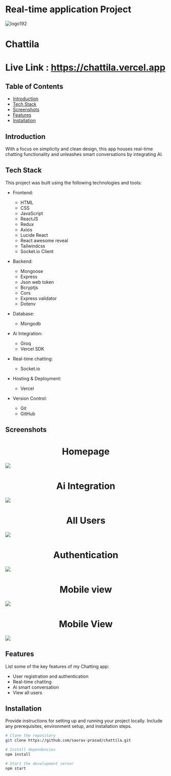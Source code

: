 # Real-time application Project
![logo192](https://github.com/user-attachments/assets/d24cbeb6-0140-4a02-bd17-ca673d7650ff)

<h1>Chattila</h1>

# Live Link : https://chattila.vercel.app

## Table of Contents
- [Introduction](#ntroduction)
- [Tech Stack](#tech-stack)
- [Screenshots](#screenshots)
- [Features](#features)
- [Installation](#installation)

## Introduction

With a focus on simplicity and clean design, this app houses real-time chatting functionality and unleashes smart conversations by integrating AI.

## Tech Stack

This project was built using the following technologies and tools:

- Frontend:
  - HTML
  - CSS
  - JavaScript
  - ReactJS
  - Redux
  - Axios
  - Lucide React
  - React awesome reveal
  - Tailwindcss
  - Socket.io Client
  

- Backend:
  - Mongoose
  - Express
  - Json web token
  - Bcryptjs
  - Cors
  - Express validator
  - Dotenv
    
  
- Database:
  - Mongodb

- Ai Integration:
  - Groq
  - Vercel SDK
    
- Real-time chatting:
  - Socket.io

- Hosting & Deployment:
  - Vercel

- Version Control:
  - Git
  - GitHub

## Screenshots

<h1 align='center'>Homepage</h1>
<img src='https://github.com/user-attachments/assets/99395d51-7669-4d05-9678-8dab8d53e6a5'/>

<h1 align='center'>Ai Integration</h1>
<img src='https://github.com/user-attachments/assets/c99ab149-7e45-4f1e-bea4-59d0f548c447'/>

<h1 align='center'>All Users</h1>
<img src='https://github.com/user-attachments/assets/f1c79312-d017-4681-9d64-e9a7c6b346f9' />

<h1 align='center'>Authentication</h1>
<img src='https://github.com/user-attachments/assets/08791ad3-1e83-4a1a-b9e3-708a018286e3' />

<h1 align='center'>Mobile view</h1>
<img src='https://github.com/user-attachments/assets/0b5011d2-7b7b-4f4f-8250-640a96eda5f2' />

<h1 align='center'>Mobile View</h1>
<img src='https://github.com/user-attachments/assets/6457f216-f69a-4fce-b115-4666a2372e30'/>

## Features


List some of the key features of my Chatting app:

- User registration and authentication
- Real-time chatting
- Ai smart conversation
- View all users

## Installation

Provide instructions for setting up and running your project locally. Include any prerequisites, environment setup, and installation steps.

```bash
# Clone the repository
git clone https://github.com/saurav-prasad/chattila.git

# Install dependencies
npm install

# Start the development server
npm start

